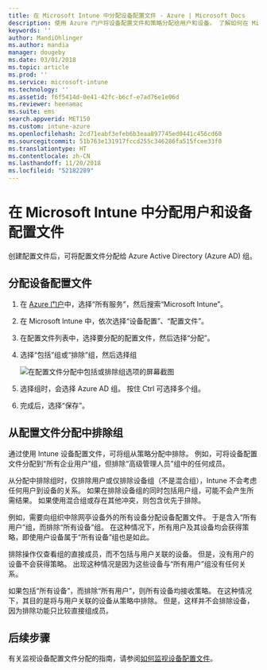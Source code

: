 ```yaml
---
title: 在 Microsoft Intune 中分配设备配置文件 - Azure | Microsoft Docs
description: 使用 Azure 门户将设备配置文件和策略分配给用户和设备。 了解如何在 Microsoft InTune 中从配置文件分配中排除组。
keywords: ''
author: MandiOhlinger
ms.author: mandia
manager: dougeby
ms.date: 03/01/2018
ms.topic: article
ms.prod: ''
ms.service: microsoft-intune
ms.technology: ''
ms.assetid: f6f5414d-0e41-42fc-b6cf-e7ad76e1e06d
ms.reviewer: heenamac
ms.suite: ems
search.appverid: MET150
ms.custom: intune-azure
ms.openlocfilehash: 2cd71eabf3efeb6b3eaa897745ed0441c456cd60
ms.sourcegitcommit: 51b763e131917fccd255c346286fa515fcee33f0
ms.translationtype: HT
ms.contentlocale: zh-CN
ms.lasthandoff: 11/20/2018
ms.locfileid: "52182289"
---
```

# <a name="assign-user-and-device-profiles-in-microsoft-intune"></a>在 Microsoft Intune 中分配用户和设备配置文件

创建配置文件后，可将配置文件分配给 Azure Active Directory (Azure AD) 组。

## <a name="assign-a-device-profile"></a>分配设备配置文件

1. 在 [Azure 门户](https://portal.azure.com)中，选择“所有服务”，然后搜索“Microsoft Intune”。
2. 在 Microsoft Intune 中，依次选择“设备配置”、“配置文件”。
3. 在配置文件列表中，选择要分配的配置文件，然后选择“分配”。
4. 选择“包括”组或“排除”组，然后选择组  

    ![在配置文件分配中包括或排除组选项的屏幕截图](./media/group-include-exclude.png)

5. 选择组时，会选择 Azure AD 组。 按住 Ctrl 可选择多个组。
6. 完成后，选择“保存”。

## <a name="exclude-groups-from-a-profile-assignment"></a>从配置文件分配中排除组

通过使用 Intune 设备配置文件，可将组从策略分配中排除。 例如，可将设备配置文件分配到“所有企业用户”组，但排除“高级管理人员”组中的任何成员。

从分配中排除组时，仅排除用户或仅排除设备组（不是混合组），Intune 不会考虑任何用户到设备的关系。 如果在排除设备组的同时包括用户组，可能不会产生所需结果。 如果使用混合组或存在其他冲突，则包含优先于排除。

例如，需要向组织中除网亭设备外的所有设备分配设备配置文件。 于是含入“所有用户”组，而排除“所有设备”组。 在这种情况下，所有用户及其设备均会获得策略，即使用户设备属于“所有设备”组也是如此。

排除操作仅查看组的直接成员，而不包括与用户关联的设备。 但是，没有用户的设备不会获得策略。 出现这种情况是因为这些设备与“所有用户”组没有任何关系。

如果包括“所有设备”，而排除“所有用户”，则所有设备均接收策略。 在这种情况下，其目的是将与用户关联的设备从策略中排除。 但是，这样并不会排除设备，因为排除功能只比较直接组成员。

## <a name="next-steps"></a>后续步骤
有关监视设备配置文件分配的指南，请参阅[如何监视设备配置文件](device-profile-monitor.md)。
